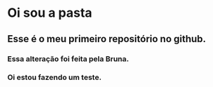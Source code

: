 # Oi sou a pasta
## Esse é o meu primeiro repositório no github.
### Essa alteração foi feita pela Bruna.
### Oi estou fazendo um teste.